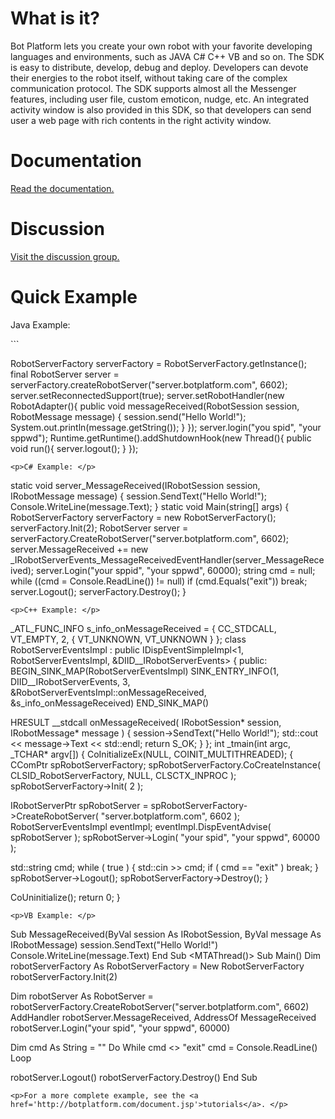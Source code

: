 <h1><a />What is it?</h1>
<p>Bot Platform lets you create your own robot with your favorite developing languages and environments, such as JAVA C# C++ VB and so on. The SDK is easy to distribute, develop, debug and deploy. Developers can devote their energies to the robot itself, without taking care of the complex communication protocol. The SDK supports almost all the Messenger features, including user file, custom emoticon, nudge, etc. An integrated activity window is also provided in this SDK, so that developers can send user a web page with rich contents in the right activity window.</p>

<h1><a />Documentation</h1>
<p><a href='http://botplatform.com/document.jsp'>Read the documentation.</a> </p>

<h1><a />Discussion</h1>
<p><a href='http://botplatform.uservoice.com/'>Visit the discussion group.</a> </p>

<h1><a />Quick Example</h1>
<p>Java Example: </p>
```

RobotServerFactory serverFactory = RobotServerFactory.getInstance();
final RobotServer server = serverFactory.createRobotServer("server.botplatform.com", 6602);
server.setReconnectedSupport(true);
server.setRobotHandler(new RobotAdapter(){
public void messageReceived(RobotSession session,
RobotMessage message) {
session.send("Hello World!");
System.out.println(message.getString());
}
});
server.login("you spid", "your sppwd");
Runtime.getRuntime().addShutdownHook(new Thread(){
public void run(){
server.logout();
}
});
```
<p>C# Example: </p>
```

static void server_MessageReceived(IRobotSession session, IRobotMessage message)
{
session.SendText("Hello World!");
Console.WriteLine(message.Text);
}
static void Main(string[] args)
{
RobotServerFactory serverFactory = new RobotServerFactory();
serverFactory.Init(2);
RobotServer server = serverFactory.CreateRobotServer("server.botplatform.com", 6602);
server.MessageReceived += new _IRobotServerEvents_MessageReceivedEventHandler(server_MessageReceived);
server.Login("your sppid", "your sppwd", 60000);
string cmd = null;
while ((cmd = Console.ReadLine()) != null)
if (cmd.Equals("exit")) break;
server.Logout();
serverFactory.Destroy();
}
```
<p>C++ Example: </p>
```

_ATL_FUNC_INFO  s_info_onMessageReceived = { CC_STDCALL, VT_EMPTY, 2, {  VT_UNKNOWN, VT_UNKNOWN } };
class RobotServerEventsImpl : public IDispEventSimpleImpl<1, RobotServerEventsImpl, &DIID__IRobotServerEvents>
{
public:
BEGIN_SINK_MAP(RobotServerEventsImpl)
SINK_ENTRY_INFO(1, DIID__IRobotServerEvents, 3, &RobotServerEventsImpl::onMessageReceived, &s_info_onMessageReceived)
END_SINK_MAP()

HRESULT __stdcall onMessageReceived( IRobotSession* session, IRobotMessage* message )
{
session->SendText("Hello World!");
std::cout << message->Text << std::endl;
return S_OK;
}
};
int _tmain(int argc, _TCHAR* argv[])
{
CoInitializeEx(NULL, COINIT_MULTITHREADED);
{
CComPtr<IRobotServerFactory> spRobotServerFactory;
spRobotServerFactory.CoCreateInstance( CLSID_RobotServerFactory, NULL, CLSCTX_INPROC );
spRobotServerFactory->Init( 2 );

IRobotServerPtr spRobotServer = spRobotServerFactory->CreateRobotServer( "server.botplatform.com", 6602 );
RobotServerEventsImpl eventImpl;
eventImpl.DispEventAdvise( spRobotServer );
spRobotServer->Login( "your spid", "your sppwd", 60000 );

std::string cmd;
while ( true )
{
std::cin >> cmd;
if ( cmd == "exit" )
break;
}
spRobotServer->Logout();
spRobotServerFactory->Destroy();
}

CoUninitialize();
return 0;
}
```
<p>VB Example: </p>
```

Sub MessageReceived(ByVal session As IRobotSession, ByVal message As IRobotMessage)
session.SendText("Hello World!")
Console.WriteLine(message.Text)
End Sub
<MTAThread()> Sub Main()
Dim robotServerFactory As RobotServerFactory = New RobotServerFactory
robotServerFactory.Init(2)

Dim robotServer As RobotServer = robotServerFactory.CreateRobotServer("server.botplatform.com", 6602)
AddHandler robotServer.MessageReceived, AddressOf MessageReceived
robotServer.Login("your spid", "your sppwd", 60000)

Dim cmd As String = ""
Do While cmd <> "exit"
cmd = Console.ReadLine()
Loop

robotServer.Logout()
robotServerFactory.Destroy()
End Sub
```
<p>For a more complete example, see the <a href='http://botplatform.com/document.jsp'>tutorials</a>. </p>